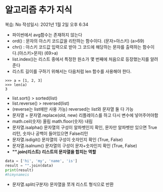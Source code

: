 # 알고리즘 추가 지식

복습: No
작성일시: 2021년 1월 2일 오후 6:34

- 파이썬에서 avg함수는 존재하지 않는다
- ord() : 문자의 아스키 코드값을 리턴하는 함수이다. (문자>아스키) (a>69)
- chr() : 아스키 코드값 입력으로 받아 그 코드에 해당하는 문자를 출력하는 함수이다.(아스키>문자) (69>a)
- list.index()는 리스트 중에서 특정한 원소가 몇 번째에 처음으로 등장했는지를 알려준다
- 리스트 길이를 구하기 위해서는 다음처럼 len 함수를 사용해야 한다.

```
>>> a = [1, 2, 3]
>>> len(a)
3
```

- list.sort() > sorted(list)
- list.reverse() > reversed(list)
- (reverse는 list에만 사용 가능) reversed는 list와 문자열 둘 다 가능
- 문자열 = 문자열.replace(old, new) 리플레이스를 하고 다시 변수에 넣어주어야함
- math.ceil(숫자) 올림 math.floor(숫자) 내림
- 문자열.isalpha() 문자열의 구성이 알파벳인지 확인, 문자만 알파벳만 있으면 True리턴, 숫자나 공백이 들어있으면 False리턴
- 문자열.isdigit() 문자열의 구성이 숫자인지 확인 (True, False)
- 문자열.isalnum() 문자열의 구성이 문자+숫자인지 확인 (True, False)
- **"".join(리스트)** **리스트의 문자열을 합치는 역할**

```python
data = ['hi', 'my', 'name', 'is']
result = "".join(data)
print(result)
#himynameis
```

- 문자열.split(구분자) 문자열을 쪼개 리스트 형식으로 반환